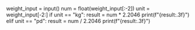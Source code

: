 weight_input = input()
num = float(weight_input[:-2])
unit = weight_input[-2:]
if unit == "kg":
    result = num * 2.2046
    print(f"{result:.3f}")
elif unit == "pd":
    result = num / 2.2046
    print(f"{result:.3f}")
